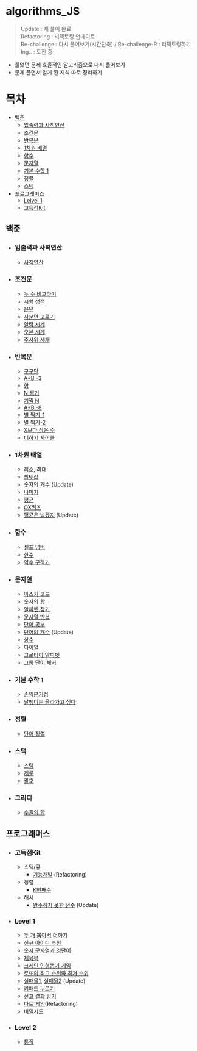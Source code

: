 # algorithms_JS
> Update : 재 풀이 완료  
> Refactoring : 리팩토링 업데이트  
> Re-challenge : 다시 풀어보기(시간단축)  / Re-challenge-R : 리팩토링하기  
> Ing.. : 도전 중  

-   풀었던 문제 효율적인 알고리즘으로 다시 풀어보기
-   문제 풀면서 알게 된 지식 따로 정리하기

# 목차

- [백준](#백준)  
    - [입출력과 사칙연산](#입출력과-사칙연산)  
    - [조건문](#조건문)  
    - [반복문](#반복문)  
    - [1차원 배열](#1차원-배열)  
    - [함수](#함수)  
    - [문자열](#문자열)  
    - [기본 수학 1](#기본-수학-1)  
    - [정렬](#정렬)  
    - [스택](#스택)  
- [프로그래머스](#프로그래머스)  
    - [Lelvel 1](#Level-1)  
    - [고득점Kit](#고득점kit)  
## 백준

-   ### 입출력과 사칙연산
    -   [사칙연산](BaekJoon_Algorithms/10869/app.js)
-   ### 조건문
    -   [두 수 비교하기](BaekJoon_Algorithms/1330/app.js)
    -   [시험 성적](BaekJoon_Algorithms/9498/app.js)
    -   [윤년](BaekJoon_Algorithms/2753/app.js)
    -   [사분면 고르기](BaekJoon_Algorithms/14681/app.js)
    -   [알람 시계](BaekJoon_Algorithms/2884/app.js)
    -   [오븐 시계](BaekJoon_Algorithms/2525/app.js)
    -   [주사위 세개](BaekJoon_Algorithms/2480/app.js)
-   ### 반복문
    -   [구구단](BaekJoon_Algorithms/2739/app.js)
    -   [A+B -3](BaekJoon_Algorithms/10950/app.js)
    -   [합](BaekJoon_Algorithms/8393/app.js)
    -   [N 찍기](BaekJoon_Algorithms/2741/app.js)
    -   [기찍 N](BaekJoon_Algorithms/2742/app.js)
    -   [A+B -8](BaekJoon_Algorithms/11021/app.js)
    -   [별 찍기-1](BaekJoon_Algorithms/2438/app.js)
    -   [별 찍기-2](BaekJoon_Algorithms/2439/app.js)
    -   [X보다 작은 수](BaekJoon_Algorithms/10871/app.js)
    -   [더하기 사이클](BaekJoon_Algorithms/1110/app.js)
-   ### 1차원 배열

    -   [최소, 최대](BaekJoon_Algorithms/10818/app.js)
    -   [최댓값](BaekJoon_Algorithms/2562/app.js)
    -   [숫자의 개수](BaekJoon_Algorithms/2577/app.js) (Update)
    -   [나머지](BaekJoon_Algorithms/3052/app.js)
    -   [평균](BaekJoon_Algorithms/1546/app.js)
    -   [OX퀴즈](BaekJoon_Algorithms/8958/app.js)
    -   [평균은 넘겠지](BaekJoon_Algorithms/4344/app.js) (Update)

-   ### 함수
    -   [셀프 넘버](BaekJoon_Algorithms/4673/app.js)
    -   [한수](BaekJoon_Algorithms/1065/app.js)
    -   [약수 구하기](BaekJoon_Algorithms/2501/app.js)
-   ### 문자열
    -   [아스키 코드](BaekJoon_Algorithms/11654/app.js)
    -   [숫자의 합](BaekJoon_Algorithms/11720/app.js)
    -   [알파벳 찾기](BaekJoon_Algorithms/10809/app.js)
    -   [문자열 반복](BaekJoon_Algorithms/2675/app.js)
    -   [단어 공부](BaekJoon_Algorithms/1157/app.js)
    -   [단어의 개수](BaekJoon_Algorithms/1152/app.js) (Update)
    -   [상수](BaekJoon_Algorithms/2908/app.js)
    -   [다이얼](BaekJoon_Algorithms/5622/app.js)
    -   [크로티아 알파벳](BaekJoon_Algorithms/2941/app.js)
    -   [그룹 단어 체커](BaekJoon_Algorithms/1316/app.js)
- ### 기본 수학 1
    -   [손익분기점](BaekJoon_Algorithms/1712/app.js)
    -   [달팽이는 올라가고 싶다](BaekJoon_Algorithms/2869/app.js)  

- ### 정렬  
    - [단어 정렬](BaekJoon_Algorithms/1181/app.js)    
- ### 스택  
    - [스택](BaekJoon_Algorithms/10828/app.js)    
    - [제로](BaekJoon_Algorithms/10773/app.js)    
    - [괄호](BaekJoon_Algorithms/9012/app.js)

- ### 그리디
    - [수들의 합](BaekJoon_Algorithms/1789/app.js)

## 프로그래머스
- ### 고득점Kit
    - 스택/큐
        -   [기능개발](Programmers/Kit/%EC%8A%A4%ED%83%9D%2C%ED%81%90/220605.js) (Refactoring)  
    - 정렬
        -   [K번째수](Programmers/Kit/%EC%A0%95%EB%A0%AC/220523.js)  
    - 해시
        -   [완주하지 못한 선수](Programmers/Kit/%ED%95%B4%EC%8B%9C/220521.js) (Update)   
-   ### Level 1  
    -   [두 개 뽑아서 더하기](Programmers/Level%201/220519.js)
    -   [신규 아이디 추천](Programmers/Level%201/220520.js)
    -   [숫자 문자열과 영단어](Programmers/Level%201/220524.js)  
    -   [체육복](Programmers/Level%201/220525.js)  
    -   [크레인 인형뽑기 게임](Programmers/Level%201/220526.js)  
    -   [로또의 최고 순위와 최저 순위](Programmers/Level%201/220527.js)  
    -   [실패율1](Programmers/Level%201/실패율/220601.js), [실패율2](Programmers/Level%201/실패율/220617.js)   (Update)
    -   [키패드 누르기](ProgrammersLevel%201//220603.js) 
    -   [신고 결과 받기](Programmers/Level%201/220604.js)  
    -   [다트 게임](Programmers/Level%201/220611.js)(Refactoring)   
    -   [비밀지도](Programmers/Level%201/220612.js)   

- ### Level 2
    -   [튜플](Programmers/Level2/220630.js)